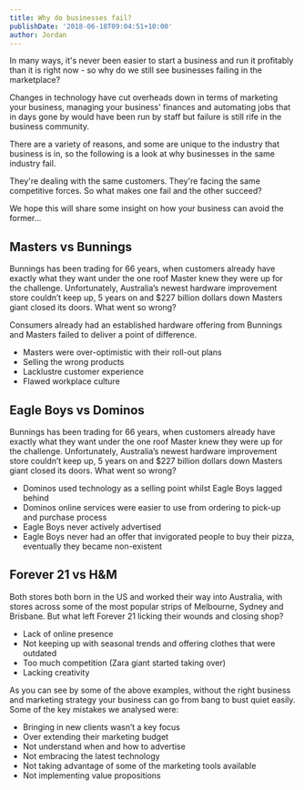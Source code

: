 ```yaml
---
title: Why do businesses fail?
publishDate: '2018-06-18T09:04:51+10:00'
author: Jordan
---
```

In many ways, it's never been easier to start a business and run it profitably than it is right now - so why do we still see businesses failing in the marketplace?

Changes in technology have cut overheads down in terms of marketing your business, managing your business' finances and automating jobs that in days gone by would have been run by staff but failure is still rife in the business community.

There are a variety of reasons, and some are unique to the industry that business is in, so the following is a look at why businesses in the same industry fail.

They're dealing with the same customers. They're facing the same competitive forces. So what makes one fail and the other succeed?

We hope this will share some insight on how your business can avoid the former...

## Masters vs Bunnings

Bunnings has been trading for 66 years, when customers already have exactly what they want under the one roof Master knew they were up for the challenge. Unfortunately, Australia’s newest hardware improvement store couldn’t keep up, 5 years on and $227 billion dollars down Masters giant closed its doors. What went so wrong?

Consumers already had an established hardware offering from Bunnings and Masters failed to deliver a point of difference. 

* Masters were over-optimistic with their roll-out plans
* Selling the wrong products
* Lacklustre customer experience
* Flawed workplace culture

## Eagle Boys vs Dominos

Bunnings has been trading for 66 years, when customers already have exactly what they want under the one roof Master knew they were up for the challenge. Unfortunately, Australia’s newest hardware improvement store couldn’t keep up, 5 years on and $227 billion dollars down Masters giant closed its doors. What went so wrong?

* Dominos used technology as a selling point whilst Eagle Boys lagged behind
* Dominos online services were easier to use from ordering to pick-up and purchase process
* Eagle Boys never actively advertised 
* Eagle Boys never had an offer that invigorated people to buy their pizza, eventually they became non-existent

## Forever 21 vs H&M

Both stores both born in the US and worked their way into Australia, with stores across some of the most popular strips of Melbourne, Sydney and Brisbane. But what left Forever 21 licking their wounds and closing shop?

* Lack of online presence 
* Not keeping up with seasonal trends and offering clothes that were outdated
* Too much competition (Zara giant started taking over)
* Lacking creativity

As you can see by some of the above examples, without the right business and marketing strategy your business can go from bang to bust quiet easily. Some of the key mistakes we analysed were:

* Bringing in new clients wasn’t a key focus
* Over extending their marketing budget
* Not understand when and how to advertise
* Not embracing the latest technology
* Not taking advantage of some of the marketing tools available
* Not implementing value propositions
